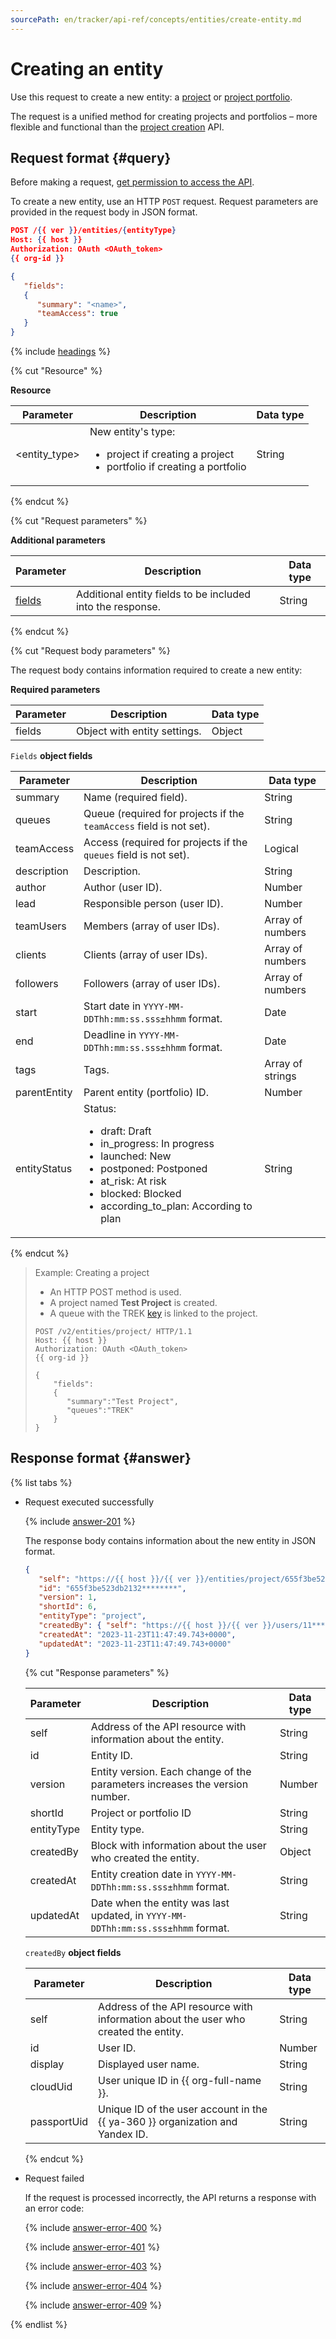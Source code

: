 ```yaml
---
sourcePath: en/tracker/api-ref/concepts/entities/create-entity.md
---
```

# Creating an entity

Use this request to create a new entity: a [project](../../manager/project-new.md) or [project portfolio](../../manager/portfolio.md).

The request is a unified method for creating projects and portfolios – more flexible and functional than the [project creation](../projects/create-project.md) API.

## Request format {#query}

Before making a request, [get permission to access the API](../access.md).

To create a new entity, use an HTTP `POST` request. Request parameters are provided in the request body in JSON format.

```json
POST /{{ ver }}/entities/{entityType}
Host: {{ host }}
Authorization: OAuth <OAuth_token>
{{ org-id }}

{
   "fields":
   {
      "summary": "<name>",
      "teamAccess": true
   }
}
```

{% include [headings](../../../_includes/tracker/api/headings.md) %}

{% cut "Resource" %}

**Resource**

| Parameter | Description | Data type |
-------- | -------- | ----------
| \<entity_type> | New entity's type:<ul><li>project if creating a project</li><li>portfolio if creating a portfolio</li></ul> | String |

{% endcut %}

{% cut "Request parameters" %}

**Additional parameters**

| Parameter | Description | Data type |
-------- | -------- | ----------
| [fields](./about-entities.md#query-params) | Additional entity fields to be included into the response. | String |

{% endcut %}

{% cut "Request body parameters" %}

The request body contains information required to create a new entity:

**Required parameters**

| Parameter | Description | Data type |
-------- | -------- | ----------
| fields | Object with entity settings. | Object |

`Fields` **object fields**

| Parameter | Description | Data type |
-------- | -------- | ----------
| summary | Name (required field). | String |
| queues | Queue (required for projects if the `teamAccess` field is not set). | String |
| teamAccess | Access (required for projects if the `queues` field is not set). | Logical |
| description | Description. | String |
| author | Author (user ID). | Number |
| lead | Responsible person (user ID). | Number |
| teamUsers | Members (array of user IDs). | Array of numbers |
| clients | Clients (array of user IDs). | Array of numbers |
| followers | Followers (array of user IDs). | Array of numbers |
| start | Start date in `YYYY-MM-DDThh:mm:ss.sss±hhmm` format. | Date |
| end | Deadline in `YYYY-MM-DDThh:mm:ss.sss±hhmm` format. | Date |
| tags | Tags. | Array of strings |
| parentEntity | Parent entity (portfolio) ID. | Number |
| entityStatus | Status:<ul><li>draft: Draft</li><li>in_progress: In progress</li><li>launched: New</li><li>postponed: Postponed</li><li>at_risk: At risk</li><li>blocked: Blocked</li><li>according_to_plan: According to plan</li></ul> | String |

{% endcut %}

> Example: Creating a project
>
> - An HTTP POST method is used.
> - A project named **Test Project** is created.
> - A queue with the TREK [key](../../manager/create-queue.md#key) is linked to the project.
>
> ```
> POST /v2/entities/project/ HTTP/1.1
> Host: {{ host }}
> Authorization: OAuth <OAuth_token>
> {{ org-id }}
>
> {
>     "fields":
>     {
>        "summary":"Test Project",
>        "queues":"TREK"
>     }
> }
> ```

## Response format {#answer}

{% list tabs %}

- Request executed successfully

   {% include [answer-201](../../../_includes/tracker/api/answer-201.md) %}

   The response body contains information about the new entity in JSON format.
   ```json
   {
      "self": "https://{{ host }}/{{ ver }}/entities/project/655f3be523db2132********",
      "id": "655f3be523db2132********",
      "version": 1,
      "shortId": 6,
      "entityType": "project",
      "createdBy": { "self": "https://{{ host }}/{{ ver }}/users/11********", "id": "11********", "display": "Full Name", "cloudUid": "ajevuhegoggfk*******", "passportUid": 11******** },
      "createdAt": "2023-11-23T11:47:49.743+0000",
      "updatedAt": "2023-11-23T11:47:49.743+0000"
   }
   ```

   {% cut "Response parameters" %}

   | Parameter | Description | Data type |
   -------- | -------- | ----------
   | self | Address of the API resource with information about the entity. | String |
   | id | Entity ID. | String |
   | version | Entity version. Each change of the parameters increases the version number. | Number |
   | shortId | Project or portfolio ID | String |
   | entityType | Entity type. | String |
   | createdBy | Block with information about the user who created the entity. | Object |
   | createdAt | Entity creation date in `YYYY-MM-DDThh:mm:ss.sss±hhmm` format. | String |
   | updatedAt | Date when the entity was last updated, in `YYYY-MM-DDThh:mm:ss.sss±hhmm` format. | String |

   `createdBy` **object fields**

   | Parameter | Description | Data type |
   -------- | -------- | ----------
   | self | Address of the API resource with information about the user who created the entity. | String |
   | id | User ID. | Number |
   | display | Displayed user name. | String |
   | cloudUid | User unique ID in {{ org-full-name }}. | String |
   | passportUid | Unique ID of the user account in the {{ ya-360 }} organization and Yandex ID. | String |

   {% endcut %}

- Request failed

   If the request is processed incorrectly, the API returns a response with an error code:

   {% include [answer-error-400](../../../_includes/tracker/api/answer-error-400.md) %}

   {% include [answer-error-401](../../../_includes/tracker/api/answer-error-401.md) %}

   {% include [answer-error-403](../../../_includes/tracker/api/answer-error-403.md) %}

   {% include [answer-error-404](../../../_includes/tracker/api/answer-error-404.md) %}

   {% include [answer-error-409](../../../_includes/tracker/api/answer-error-409.md) %}

{% endlist %}
